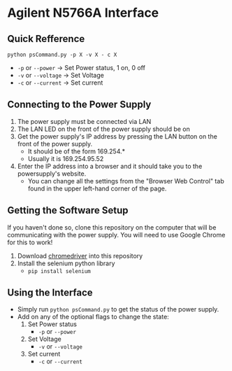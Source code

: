 # Agilent N5766A Interface

## Quick Refference
`python psCommand.py -p X -v X - c X`
* `-p` or `--power` ->  Set Power status, 1 on, 0 off
* `-v` or `--voltage` -> Set Voltage
* `-c` or `--current` -> Set current

## Connecting to the Power Supply
1) The power supply must be connected via LAN
2) The LAN LED on the front of the power supply should be on
3) Get the power supply's IP address by pressing the LAN button on the front of the power supply.
     * It should be of the form 169.254.*
     * Usually it is 169.254.95.52
4) Enter the IP address into a browser and it should take you to the powersupply's website.
    * You can change all the settings from the "Browser Web Control" tab found in the upper left-hand corner of the page.

## Getting the Software Setup
If you haven't done so, clone this repository on the computer that will be communicating with the power supply.
You will need to use Google Chrome for this to work!
1) Download [chromedriver](https://sites.google.com/chromium.org/driver/downloads) into this repository
2) Install the selenium python library
    * `pip install selenium`

## Using the Interface
* Simply run `python psCommand.py` to get the status of the power supply.
* Add on any of the optional flags to change the state:
    1) Set Power status
        * `-p` or `--power`
    2) Set Voltage
        * `-v` or `--voltage`
    4) Set current
       * `-c` or `--current`
